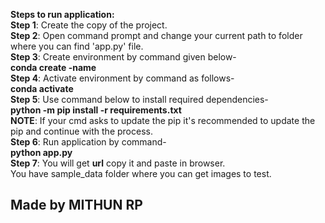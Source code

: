 **Steps to run application:**<br>
**Step 1**:	Create the copy of the project.<br>
**Step 2**: Open command prompt and change your current path to folder where you can find 'app.py' file.<br>
**Step 3**: Create environment by command given below-<br>
**conda create -name <environment name>**<br>
**Step 4**: Activate environment by command as follows-<br>
**conda activate <environment name>**<br>
**Step 5**: Use command below to install required dependencies-<br>
**python -m pip install -r requirements.txt**<br>
**NOTE**: If your cmd asks to update the pip it's recommended to update the pip and continue with the process.<br>
**Step 6**: Run application by command-<br>
**python app.py**<br>
**Step 7**: You will get **url** copy it and paste in browser.<br>
You have sample_data folder where you can get images to test.<br>

<h2 text-aling:"center"> Made by <b>MITHUN RP<b></h2>
